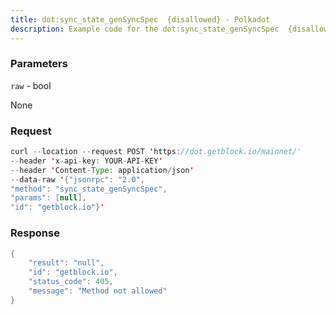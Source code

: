 ```yaml
---
title: dot:sync_state_genSyncSpec  {disallowed} - Polkadot
description: Example code for the dot:sync_state_genSyncSpec  {disallowed} json-rpc method. Сomplete guide on how to use dot:sync_state_genSyncSpec  {disallowed} json-rpc in GetBlock.io Web3 documentation.
---
```


### Parameters


`raw` - bool

None

### Request

``` java
curl --location --request POST 'https://dot.getblock.io/mainnet/' 
--header 'x-api-key: YOUR-API-KEY' 
--header 'Content-Type: application/json' 
--data-raw '{"jsonrpc": "2.0",
"method": "sync_state_genSyncSpec",
"params": [null],
"id": "getblock.io"}'
```

###  Response

``` java
{
    "result": "null",
    "id": "getblock.io",
    "status_code": 405,
    "message": "Method not allowed"
}
```

